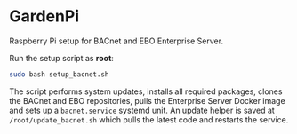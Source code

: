 # GardenPi

Raspberry Pi setup for BACnet and EBO Enterprise Server.

Run the setup script as **root**:

```bash
sudo bash setup_bacnet.sh
```

The script performs system updates, installs all required packages, clones the BACnet and EBO repositories, pulls the Enterprise Server Docker image and sets up a `bacnet.service` systemd unit. An update helper is saved at `/root/update_bacnet.sh` which pulls the latest code and restarts the service.
